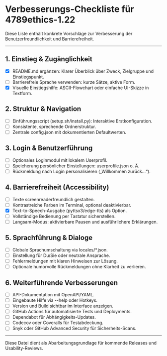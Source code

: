 # Verbesserungs-Checkliste für 4789ethics-1.22

Diese Liste enthält konkrete Vorschläge zur Verbesserung der Benutzerfreundlichkeit und Barrierefreiheit.

---

## 1. Einstieg & Zugänglichkeit
- [x] README.md ergänzen: Klarer Überblick über Zweck, Zielgruppe und Einstiegspunkt.
- [ ] Barrierefreie Sprache verwenden: kurze Sätze, aktive Form.
- [x] Visuelle Einstiegshilfe: ASCII-Flowchart oder einfache UI-Skizze in Textform.

## 2. Struktur & Navigation
- [ ] Einführungsscript (setup.sh/install.py): Interaktive Erstkonfiguration.
- [ ] Konsistente, sprechende Ordnerstruktur.
- [ ] Zentrale config.json mit dokumentierten Defaultwerten.

## 3. Login & Benutzerführung
- [ ] Optionales Loginmodul mit lokalem Userprofil.
- [ ] Speicherung persönlicher Einstellungen: userprofile.json o. Ä.
- [ ] Rückmeldung nach Login personalisieren („Willkommen zurück…“).

## 4. Barrierefreiheit (Accessibility)
- [ ] Texte screenreaderfreundlich gestalten.
- [ ] Kontrastreiche Farben im Terminal, optional deaktivierbar.
- [x] Text-to-Speech-Ausgabe (pyttsx3/edge-tts) als Option.
- [ ] Vollständige Bedienung per Tastatur sicherstellen.
- [ ] Langsam-Modus: aktivierbare Pausen und ausführlichere Erklärungen.

## 5. Sprachführung & Dialoge
- [ ] Globale Sprachumschaltung via locales/*.json.
- [ ] Einstellung für Du/Sie oder neutrale Ansprache.
- [ ] Fehlermeldungen mit klaren Hinweisen zur Lösung.
- [ ] Optionale humorvolle Rückmeldungen ohne Klarheit zu verlieren.

## 6. Weiterführende Verbesserungen
- [ ] API-Dokumentation mit OpenAPI/YAML.
- [ ] Eingebaute Hilfe via --help oder Hotkeys.
- [ ] Version und Build sichtbar im Interface anzeigen.
- [ ] GitHub Actions für automatisierte Tests und Deployments.
- [ ] Dependabot für Abhängigkeits-Updates.
- [ ] Codecov oder Coveralls für Testabdeckung.
- [ ] Snyk oder GitHub Advanced Security für Sicherheits-Scans.

---

Diese Datei dient als Abarbeitungsgrundlage für kommende Releases und Usability-Reviews.
